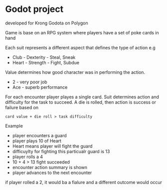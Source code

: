 # Godot project

developed for Krong Godota on Polygon

Game is base on an RPG system where players have a set of poke cards in hand

Each suit represents a different aspect that defines the type of action e.g 

- Club - Dexterity - Steal, Sneak
- Heart - Strength - Fight, Subdue

Value determines how good character was in performing the action.

 - 2 - very poor job
 - Ace - superb performance

For each encounter player playes a single card. Suit determines action and difficulty for the task to succeed. A die is rolled, then action is success or failure based on

`card value + die roll > task difficulty`

Example

 - player encounters a guard
 - player plays 10 of Heart
 - Heart means player will fight the guard
 - difficuylty for fighting this particualr guard is 13
 - player rolls a 4
 - 10 + 4 > 13 fight succeeded
 - encounter action summary is shown
 - player advances to the next encounter

if player rolled a 2, it would ba a fialure and a different outcome would occur
